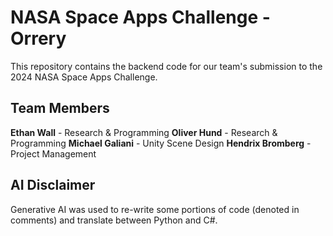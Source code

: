 # NASA Space Apps Challenge - Orrery
This repository contains the backend code for our team's submission to the 2024 NASA Space Apps Challenge.

## Team Members
**Ethan Wall** - Research & Programming
**Oliver Hund** - Research & Programming
**Michael Galiani** - Unity Scene Design
**Hendrix Bromberg** - Project Management

## AI Disclaimer
Generative AI was used to re-write some portions of code (denoted in comments) and translate between Python and C#.  